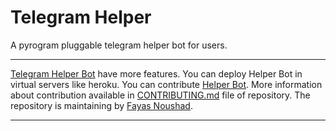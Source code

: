 # Telegram Helper

A pyrogram pluggable telegram helper bot for users.

---

[Telegram Helper Bot](https://github.com/TelegramHelpBot/Helper-Bot) have more features. You can deploy Helper Bot in virtual servers like heroku. You can contribute [Helper Bot](https://github.com/TelegramHelpBot/Helper-Bot). More information about contribution available in [CONTRIBUTING.md](https://github.com/TelegramHelpBot/Helper-Bot/blob/main/CONTRIBUTING.md) file of repository. The repository is maintaining by [Fayas Noushad](https://github.com/FayasNoushad).

---
